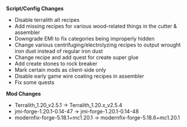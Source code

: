 **Script/Config Changes**
- Disable terralith alt recipes
- Add missing recipes for various wood-related things in the cutter & assembler
- Downgrade EMI to fix categories being improperly hidden
- Change various centrifuging/electrolyzing recipes to output wrought iron dust instead of regular iron dust
- Change recipe and add quest for create super glue
- Add create stones to rock breaker
- Mark certain mods as client-side only
- Disable early game wire coating recipes in assembler
- Fix some quests

**Mod Changes**
- Terralith_1.20_v2.5.1 -> Terralith_1.20.x_v2.5.4  
- jmi-forge-1.20.1-0.14-47 -> jmi-forge-1.20.1-0.14-48 
- modernfix-forge-5.18.1+mc1.20.1 -> modernfix-forge-5.18.6+mc1.20.1